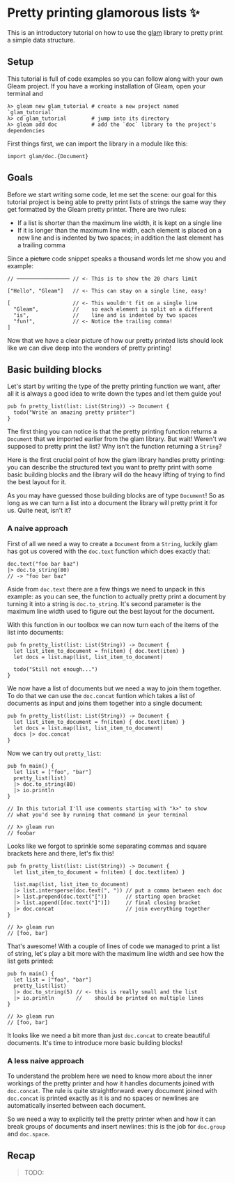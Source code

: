 # Pretty printing glamorous lists ✨

This is an introductory tutorial on how to use the [glam](TODO) library to
pretty print a simple data structure.

## Setup

This tutorial is full of code examples so you can follow along with your own
Gleam project. If you have a working installation of Gleam, open your terminal
and

```shell
λ> gleam new glam_tutorial # create a new project named `glam_tutorial`
λ> cd glam_tutorial        # jump into its directory
λ> gleam add doc           # add the `doc` library to the project's dependencies
```

First things first, we can import the library in a module like this:

```gleam
import glam/doc.{Document}
```

## Goals

Before we start writing some code, let me set the scene: our goal for this
tutorial project is being able to pretty print lists of strings the same way
they get formatted by the Gleam pretty printer. There are two rules:

- If a list is shorter than the maximum line width, it is kept on a single line
- If it is longer than the maximum line width, each element is placed on a new
  line and is indented by two spaces; in addition the last element has a
  trailing comma

Since a ~~picture~~ code snippet speaks a thousand words let me show you and example:

```gleam
// ───────────────── // <- This is to show the 20 chars limit

["Hello", "Gleam"]   // <- This can stay on a single line, easy!

[                    // <- This wouldn't fit on a single line
  "Gleam",           //    so each element is split on a different   
  "is",              //    line and is indented by two spaces 
  "fun!",            // <- Notice the trailing comma!
]
```

Now that we have a clear picture of how our pretty printed lists should look
like we can dive deep into the wonders of pretty printing!

## Basic building blocks

Let's start by writing the type of the pretty printing function we want,
after all it is always a good idea to write down the types and let them guide
you!

```gleam
pub fn pretty_list(list: List(String)) -> Document {
  todo("Write an amazing pretty printer")
}
```

The first thing you can notice is that the pretty printing function returns a
`Document` that we imported earlier from the glam library.
But wait! Weren't we supposed to pretty print the list?
Why isn't the function returning a `String`?

Here is the first crucial point of how the glam library handles pretty printing:
you can describe the structured text you want to pretty print with some basic
building blocks and the library will do the heavy lifting of trying to find the
best layout for it.

As you may have guessed those building blocks are of type `Document`! So as long
as we can turn a list into a document the library will pretty print it for us.
Quite neat, isn't it?

### A naive approach

First of all we need a way to create a `Document` from a `String`, luckily
glam has got us covered with the `doc.text` function which does exactly that:

```gleam
doc.text("foo bar baz")
|> doc.to_string(80)
// -> "foo bar baz"
```

Aside from `doc.text` there are a few things we need to unpack in this example:
as you can see, the function to actually pretty print a document by turning it
into a string is `doc.to_string`.
It's second parameter is the maximum line width used to figure out the best
layout for the document.

With this function in our toolbox we can now turn each of the items of the list
into documents:

```gleam
pub fn pretty_list(list: List(String)) -> Document {
  let list_item_to_document = fn(item) { doc.text(item) }
  let docs = list.map(list, list_item_to_document)

  todo("Still not enough...")
}
```

We now have a list of documents but we need a way to join them together.
To do that we can use the `doc.concat` funtion which takes a list of documents
as input and joins them together into a single document:

```gleam
pub fn pretty_list(list: List(String)) -> Document {
  let list_item_to_document = fn(item) { doc.text(item) }
  let docs = list.map(list, list_item_to_document)
  docs |> doc.concat
}
```

Now we can try out `pretty_list`:

```gleam
pub fn main() {
  let list = ["foo", "bar"]
  pretty_list(list)
  |> doc.to_string(80)
  |> io.println
}

// In this tutorial I'll use comments starting with "λ>" to show
// what you'd see by running that command in your terminal

// λ> gleam run
// foobar
```

Looks like we forgot to sprinkle some separating commas and square brackets here
and there, let's fix this!

```gleam
pub fn pretty_list(list: List(String)) -> Document {
  let list_item_to_document = fn(item) { doc.text(item) }

  list.map(list, list_item_to_document)
  |> list.intersperse(doc.text(", ")) // put a comma between each doc
  |> list.prepend(doc.text("["))      // starting open bracket
  |> list.append([doc.text("]")])     // final closing bracket
  |> doc.concat                       // join everything together
}

// λ> gleam run
// [foo, bar]
```

That's awesome! With a couple of lines of code we managed to print a list
of string, let's play a bit more with the maximum line width and see how
the list gets printed:

```gleam
pub fn main() {
  let list = ["foo", "bar"]
  pretty_list(list)
  |> doc.to_string(5) // <- this is really small and the list
  |> io.println       //    should be printed on multiple lines
}

// λ> gleam run
// [foo, bar]
```

It looks like we need a bit more than just `doc.concat` to create beautiful
documents. It's time to introduce more basic building blocks!

### A less naive approach

To understand the problem here we need to know more about the inner workings of
the pretty printer and how it handles documents joined with `doc.concat`. The
rule is quite straightforward: every document joined with `doc.concat` is
printed exactly as it is and no spaces or newlines are automatically inserted
between each document.

So we need a way to explicitly tell the pretty printer when and how it can break
groups of documents and insert newlines: this is the job for `doc.group` and
`doc.space`.

## Recap

> TODO:
